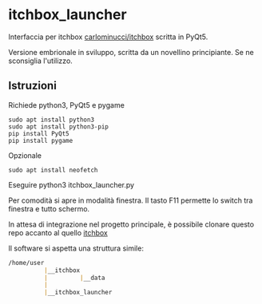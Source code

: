 # itchbox_launcher

Interfaccia per itchbox [carlominucci/itchbox](https://github.com/carlominucci/itchbox/tree/main) scritta in PyQt5.

Versione embrionale in sviluppo, scritta da un novellino principiante. Se ne sconsiglia l'utilizzo.

## Istruzioni

Richiede python3, PyQt5 e pygame
```shell
sudo apt install python3
sudo apt install python3-pip
pip install PyQt5
pip install pygame
```
Opzionale
```shell
sudo apt install neofetch
```

Eseguire python3 itchbox_launcher.py

Per comodità si apre in modalità finestra. Il tasto F11 permette lo switch tra finestra e tutto schermo.

In attesa di integrazione nel progetto principale, è possibile clonare questo repo accanto al quello [itchbox](https://github.com/carlominucci/itchbox/tree/main)

Il software si aspetta una struttura simile:
```markdown
/home/user
          |__itchbox
          |         |__data
          |
          |__itchbox_launcher
```

